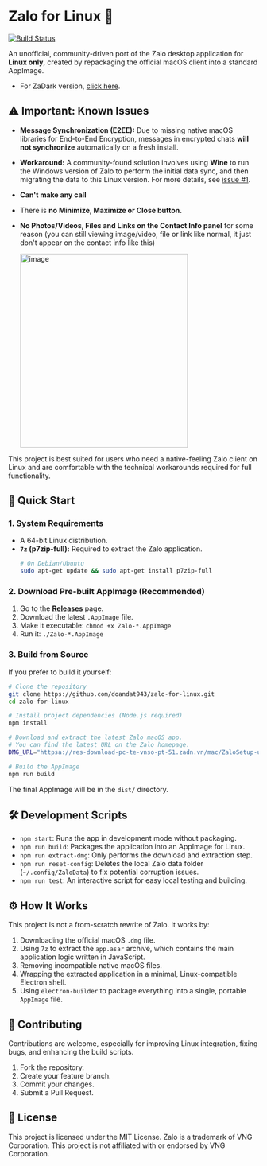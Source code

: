 # Zalo for Linux 🐧

[![Build Status](https://github.com/doandat943/zalo-for-linux/actions/workflows/build.yml/badge.svg)](https://github.com/doandat943/zalo-for-linux/actions/workflows/build.yml)

An unofficial, community-driven port of the Zalo desktop application for **Linux only**, created by repackaging the official macOS client into a standard AppImage.
- For ZaDark version, [click here](https://github.com/NanKillBro/zalo-linux-unofficial-2025).
## ⚠️ Important: Known Issues

- **Message Synchronization (E2EE):** Due to missing native macOS libraries for End-to-End Encryption, messages in encrypted chats **will not synchronize** automatically on a fresh install.
- **Workaround:** A community-found solution involves using **Wine** to run the Windows version of Zalo to perform the initial data sync, and then migrating the data to this Linux version. For more details, see [issue #1](https://github.com/realdtn2/zalo-linux-unofficial-2024/issues/1).
- **Can't make any call**
- There is **no Minimize, Maximize or Close button.**
- **No Photos/Videos, Files and Links on the Contact Info panel** for some reason (you can still viewing image/video, file or link like normal, it just don't appear on the contact info like this)

  <img width="337" height="390" alt="image" src="https://github.com/user-attachments/assets/64ba27d6-ea5c-41be-bf0c-2993fd802e67" />
  
This project is best suited for users who need a native-feeling Zalo client on Linux and are comfortable with the technical workarounds required for full functionality.

## 🚀 Quick Start

### 1. System Requirements
- A 64-bit Linux distribution.
- **`7z` (p7zip-full):** Required to extract the Zalo application.
  ```bash
  # On Debian/Ubuntu
  sudo apt-get update && sudo apt-get install p7zip-full
  ```

### 2. Download Pre-built AppImage (Recommended)

1.  Go to the [**Releases**](https://github.com/doandat943/zalo-for-linux/releases) page.
2.  Download the latest `.AppImage` file.
3.  Make it executable: `chmod +x Zalo-*.AppImage`
4.  Run it: `./Zalo-*.AppImage`

### 3. Build from Source

If you prefer to build it yourself:

```bash
# Clone the repository
git clone https://github.com/doandat943/zalo-for-linux.git
cd zalo-for-linux

# Install project dependencies (Node.js required)
npm install

# Download and extract the latest Zalo macOS app.
# You can find the latest URL on the Zalo homepage.
DMG_URL="httpsa://res-download-pc-te-vnso-pt-51.zadn.vn/mac/ZaloSetup-universal-25.5.3.dmg" npm run extract-dmg

# Build the AppImage
npm run build
```
The final AppImage will be in the `dist/` directory.

## 🛠️ Development Scripts

- `npm start`: Runs the app in development mode without packaging.
- `npm run build`: Packages the application into an AppImage for Linux.
- `npm run extract-dmg`: Only performs the download and extraction step.
- `npm run reset-config`: Deletes the local Zalo data folder (`~/.config/ZaloData`) to fix potential corruption issues.
- `npm run test`: An interactive script for easy local testing and building.

## ⚙️ How It Works

This project is not a from-scratch rewrite of Zalo. It works by:
1.  Downloading the official macOS `.dmg` file.
2.  Using `7z` to extract the `app.asar` archive, which contains the main application logic written in JavaScript.
3.  Removing incompatible native macOS files.
4.  Wrapping the extracted application in a minimal, Linux-compatible Electron shell.
5.  Using `electron-builder` to package everything into a single, portable `AppImage` file.

## 🤝 Contributing

Contributions are welcome, especially for improving Linux integration, fixing bugs, and enhancing the build scripts.

1.  Fork the repository.
2.  Create your feature branch.
3.  Commit your changes.
4.  Submit a Pull Request.

## 📄 License

This project is licensed under the MIT License. Zalo is a trademark of VNG Corporation. This project is not affiliated with or endorsed by VNG Corporation. 
